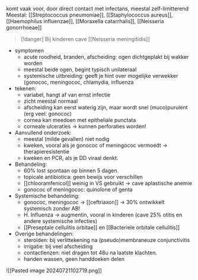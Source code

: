 
komt vaak voor, door direct contact met infectans, meestal zelf-limitterend
Meestal: 
[[Streptococcus pneumoniae]], [[Staphylococcus aureus]], [[Haemophilus influenzae]], [[Moraxella catarrhalis]], [[Neisseria gonorrhoeae]]
> [!danger] Bij kinderen cave [[Neisseria meningitidis]] 

- symptomen
    - acute roodheid, branden, afscheiding: ogen dichtgeplakt bij wakker worden
    - meestal beide ogen, begint typisch unilateraal
    - systemische uitbreiding: geeft je hint over mogelijke verwekker (gonococ, meningococ, chlamydia, influenza
- tekenen:
    - variabel, hangt af van ernst infectie
    - zicht meestal normaal
    - afscheiding kan eerst waterig zijn, maar wordt snel (muco)purulent (erg veel: gonococ)
    - cornea kan meedoen met epitheliale punctata
    - corneale ulceraties → kunnen perforaties worden!
- Aanvullend onderzoek:
    - meestal (milde gevallen) niet nodig
    - kweken, vooral als je gonococ of meningococ vermoedt → therapieresistentie
    - kweken en PCR, als je DD viraal denkt.
- Behandeling:
    - 60% lost spontaan op binnen 5 dagen.
    - topicale antibiotica: geen bewijs voor verschillen
    - [[chlooramfenicol]] weinig in VS gebruikt → cave aplastische anemie
    - gonococ of meningococ: quinolone of genta
- Systemische behandeling:
    - gonococ, meningococ -> [[ceftriaxon]] -> 30% ontwikkelt systemisch zonder AB!
    - H. Influenza -> augmentin, vooral in kinderen (cave 25% otitis en andere systemische infecties)
    - [[Preseptale cellulitis orbitae]] en [[Bacteriele orbitale cellulitis]]
- Overige behandelingen:
    - steroïden: bij verlittekening na (pseudo)membraneuze conjunctivitis
    - irrigatie: bij veel afscheiding
    - contactlenzen: niet dragen tot 48u na laatste klachten.
    - handen wassen, geen handdoeken delen

![[Pasted image 20240721102719.png]]